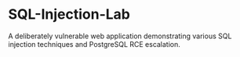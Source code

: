 # SQL-Injection-Lab
A deliberately vulnerable web application demonstrating various SQL injection techniques and PostgreSQL RCE escalation.
